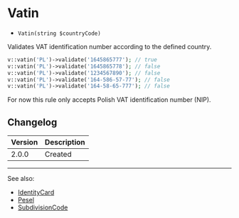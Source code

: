 # Vatin

- `Vatin(string $countryCode)`

Validates VAT identification number according to the defined country.

```php
v::vatin('PL')->validate('1645865777'); // true
v::vatin('PL')->validate('1645865778'); // false
v::vatin('PL')->validate('1234567890'); // false
v::vatin('PL')->validate('164-586-57-77'); // false
v::vatin('PL')->validate('164-58-65-777'); // false
```

For now this rule only accepts Polish VAT identification number (NIP).

## Changelog

Version | Description
--------|-------------
  2.0.0 | Created

***
See also:

- [IdentityCard](IdentityCard.md)
- [Pesel](Pesel.md)
- [SubdivisionCode](SubdivisionCode.md)

